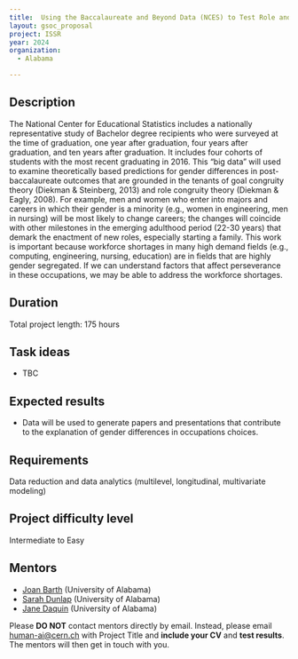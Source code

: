 ```yaml
---
title:  Using the Baccalaureate and Beyond Data (NCES) to Test Role and Goal Congruity Theories’ Predictions for Gender Differences in Majors and Occupations.
layout: gsoc_proposal
project: ISSR
year: 2024
organization:
  - Alabama

---
```


## Description

The National Center for Educational Statistics includes a nationally representative study of Bachelor degree recipients who were surveyed at the time of graduation, one year after graduation, four years after graduation, and ten years after graduation. It includes four cohorts of students with the most recent graduating in 2016. This “big data” will used to examine theoretically based predictions for gender differences in post-baccalaureate outcomes that are grounded in the tenants of goal congruity theory (Diekman & Steinberg, 2013) and role congruity theory (Diekman & Eagly, 2008).  For example, men and women who enter into majors and careers in which their gender is a minority (e.g., women in engineering, men in nursing) will be most likely to change careers; the changes will coincide with other milestones in the emerging adulthood period (22-30 years) that demark the enactment of new roles,  especially starting a family. This work is important because workforce shortages in many high demand fields (e.g., computing, engineering, nursing, education) are in fields that are highly gender segregated. If we can understand factors that affect perseverance in these occupations, we may be able to address the workforce shortages.

## Duration

Total project length: 175 hours

## Task ideas
 * TBC

## Expected results
 * Data will be used to generate papers and presentations that contribute to the explanation of gender differences in occupations choices.

## Requirements
Data reduction and data analytics (multilevel, longitudinal, multivariate modeling)

## Project difficulty level
Intermediate to Easy

## Mentors
  * [Joan Barth](mailto:human-ai@cern.ch) (University of Alabama)
  * [Sarah Dunlap](mailto:human-ai@cern.ch) (University of Alabama)
  * [Jane Daquin](mailto:human-ai@cern.ch) (University of Alabama)


Please **DO NOT** contact mentors directly by email. Instead, please email [human-ai@cern.ch](mailto:human-ai@cern.ch) with Project Title and **include your CV** and **test results**. The mentors will then get in touch with you.


